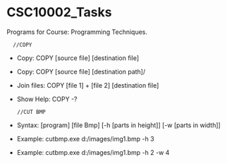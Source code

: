 # CSC10002_Tasks
Programs for Course: Programming Techniques.


      //COPY
+ Copy:       COPY [source file] [destination file]
+ Copy:       COPY [source file] [destination path]/
+ Join files: COPY [file 1] + [file 2] [destination file]
+ Show Help:  COPY -?


      //CUT BMP
+ Syntax: [program] [file Bmp] [-h [parts in height]] [-w [parts in width]]
+ Example: cutbmp.exe d:/images/img1.bmp -h 3
+ Example: cutbmp.exe d:/images/img1.bmp -h 2 -w 4
